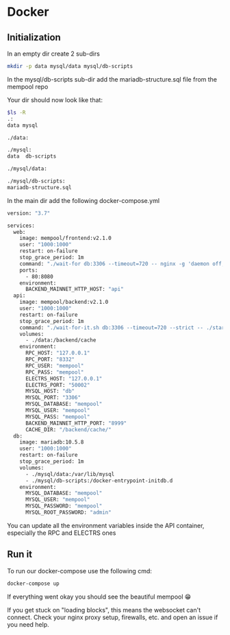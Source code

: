 # Docker

## Initialization

In an empty dir create 2 sub-dirs

```bash
mkdir -p data mysql/data mysql/db-scripts
```

In the mysql/db-scripts sub-dir add the mariadb-structure.sql file from the mempool repo

Your dir should now look like that:

```bash
$ls -R
.:
data mysql

./data:

./mysql:
data  db-scripts

./mysql/data:

./mysql/db-scripts:
mariadb-structure.sql
```

In the main dir add the following docker-compose.yml

```bash
version: "3.7"

services:
  web:
    image: mempool/frontend:v2.1.0
    user: "1000:1000"
    restart: on-failure
    stop_grace_period: 1m
    command: "./wait-for db:3306 --timeout=720 -- nginx -g 'daemon off;'"
    ports:
      - 80:8080
    environment:
      BACKEND_MAINNET_HTTP_HOST: "api"
  api:
    image: mempool/backend:v2.1.0
    user: "1000:1000"
    restart: on-failure
    stop_grace_period: 1m
    command: "./wait-for-it.sh db:3306 --timeout=720 --strict -- ./start.sh"
    volumes:
      - ./data:/backend/cache
    environment:
      RPC_HOST: "127.0.0.1"
      RPC_PORT: "8332"
      RPC_USER: "mempool"
      RPC_PASS: "mempool"
      ELECTRS_HOST: "127.0.0.1"
      ELECTRS_PORT: "50002"
      MYSQL_HOST: "db"
      MYSQL_PORT: "3306"
      MYSQL_DATABASE: "mempool"
      MYSQL_USER: "mempool"
      MYSQL_PASS: "mempool"
      BACKEND_MAINNET_HTTP_PORT: "8999"
      CACHE_DIR: "/backend/cache/"
  db:
    image: mariadb:10.5.8
    user: "1000:1000"
    restart: on-failure
    stop_grace_period: 1m
    volumes:
      - ./mysql/data:/var/lib/mysql
      - ./mysql/db-scripts:/docker-entrypoint-initdb.d
    environment:
      MYSQL_DATABASE: "mempool"
      MYSQL_USER: "mempool"
      MYSQL_PASSWORD: "mempool"
      MYSQL_ROOT_PASSWORD: "admin"

```

You can update all the environment variables inside the API container, especially the RPC and ELECTRS ones

## Run it

To run our docker-compose use the following cmd:

```bash
docker-compose up
```

If everything went okay you should see the beautiful mempool :grin:

If you get stuck on "loading blocks", this means the websocket can't connect.
Check your nginx proxy setup, firewalls, etc. and open an issue if you need help.
